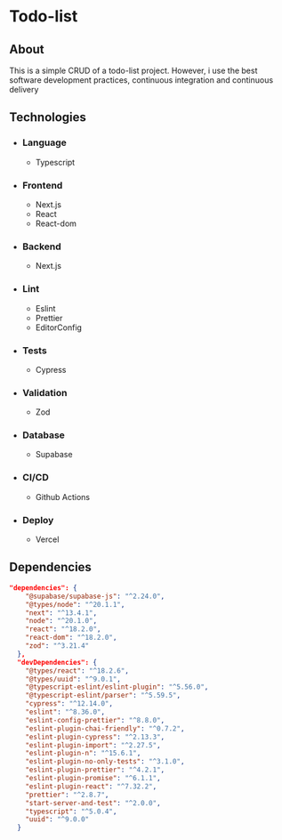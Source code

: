 # Todo-list

## About
  This is a simple CRUD of a todo-list project. However, i use the best software development practices, continuous integration and continuous delivery

## Technologies
* ### Language
   * Typescript

* ### Frontend
   * Next.js
   * React
   * React-dom

* ### Backend
  * Next.js

* ### Lint
  * Eslint
  * Prettier
  * EditorConfig
   
* ### Tests
  * Cypress

* ### Validation
  * Zod

* ### Database
  * Supabase

* ### CI/CD
  * Github Actions

* ### Deploy
  * Vercel

## Dependencies
```JSON
"dependencies": {
    "@supabase/supabase-js": "^2.24.0",
    "@types/node": "^20.1.1",
    "next": "^13.4.1",
    "node": "^20.1.0",
    "react": "^18.2.0",
    "react-dom": "^18.2.0",
    "zod": "^3.21.4"
  },
  "devDependencies": {
    "@types/react": "^18.2.6",
    "@types/uuid": "^9.0.1",
    "@typescript-eslint/eslint-plugin": "^5.56.0",
    "@typescript-eslint/parser": "^5.59.5",
    "cypress": "^12.14.0",
    "eslint": "^8.36.0",
    "eslint-config-prettier": "^8.8.0",
    "eslint-plugin-chai-friendly": "^0.7.2",
    "eslint-plugin-cypress": "^2.13.3",
    "eslint-plugin-import": "^2.27.5",
    "eslint-plugin-n": "^15.6.1",
    "eslint-plugin-no-only-tests": "^3.1.0",
    "eslint-plugin-prettier": "^4.2.1",
    "eslint-plugin-promise": "^6.1.1",
    "eslint-plugin-react": "^7.32.2",
    "prettier": "^2.8.7",
    "start-server-and-test": "^2.0.0",
    "typescript": "^5.0.4",
    "uuid": "^9.0.0"
  }
```
